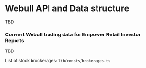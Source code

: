 # Webull API and Data structure
TBD

### Convert Webull trading data for Empower Retail Investor Reports
TBD

List of stock brockerages: `lib/consts/brokerages.ts`